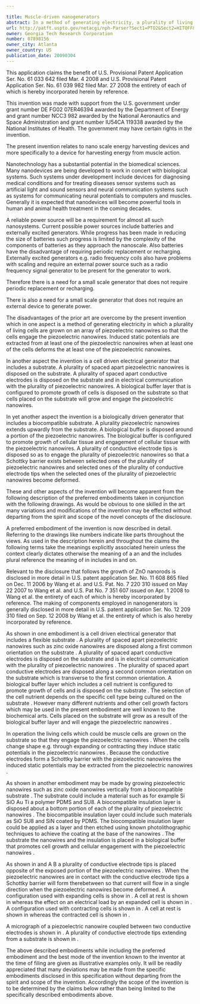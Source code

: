 ```yaml
---

title: Muscle-driven nanogenerators
abstract: In a method of generating electricity, a plurality of living cells are grown on an array of piezoelectric nanowires so that the cells engage the piezoelectric nanowires. Induced static potentials are extracted from at least one of the piezoelectric nanowires when at least one of the cells deforms the at least one of the piezoelectric nanowires. A cell-driven electrical generator that includes a substrate and a plurality of spaced-apart piezoelectric nanowires disposed on the substrate. A plurality of spaced-apart conductive electrodes interact with the plurality of piezoelectric nanowires. A biological buffer layer that is configured to promote growth of cells is disposed on the substrate so that cells placed on the substrate will grow and engage the piezoelectric nanowires.
url: http://patft.uspto.gov/netacgi/nph-Parser?Sect1=PTO2&Sect2=HITOFF&p=1&u=%2Fnetahtml%2FPTO%2Fsearch-adv.htm&r=1&f=G&l=50&d=PALL&S1=07898156&OS=07898156&RS=07898156
owner: Georgia Tech Research Corporation
number: 07898156
owner_city: Atlanta
owner_country: US
publication_date: 20090304
---
```

This application claims the benefit of U.S. Provisional Patent Application Ser. No. 61 033 642 filed Mar. 4 2008 and U.S. Provisional Patent Application Ser. No. 61 039 982 filed Mar. 27 2008 the entirety of each of which is hereby incorporated herein by reference.

This invention was made with support from the U.S. government under grant number DE FG02 07ER46394 awarded by the Department of Energy and grant number NCC3 982 awarded by the National Aeronautics and Space Administration and grant number IU54CA 119338 awarded by the National Institutes of Health. The government may have certain rights in the invention.

The present invention relates to nano scale energy harvesting devices and more specifically to a device for harvesting energy from muscle action.

Nanotechnology has a substantial potential in the biomedical sciences. Many nanodevices are being developed to work in concert with biological systems. Such systems under development include devices for diagnosing medical conditions and for treating diseases sensor systems such as artificial light and sound sensors and neural communication systems such as systems for communicating neural potentials to computers and muscles. Generally it is expected that nanodevices will become powerful tools in human and animal health treatment in the coming decades.

A reliable power source will be a requirement for almost all such nanosystems. Current possible power sources include batteries and externally excited generators. While progress has been made in reducing the size of batteries such progress is limited by the complexity of the components of batteries as they approach the nanoscale. Also batteries have the disadvantage of requiring periodic replacement or recharging. Externally excited generators e.g. radio frequency coils also have problems with scaling and require an external power source such as a radio frequency signal generator to be present for the generator to work.

Therefore there is a need for a small scale generator that does not require periodic replacement or recharging.

There is also a need for a small scale generator that does not require an external device to generate power.

The disadvantages of the prior art are overcome by the present invention which in one aspect is a method of generating electricity in which a plurality of living cells are grown on an array of piezoelectric nanowires so that the cells engage the piezoelectric nanowires. Induced static potentials are extracted from at least one of the piezoelectric nanowires when at least one of the cells deforms the at least one of the piezoelectric nanowires.

In another aspect the invention is a cell driven electrical generator that includes a substrate. A plurality of spaced apart piezoelectric nanowires is disposed on the substrate. A plurality of spaced apart conductive electrodes is disposed on the substrate and in electrical communication with the plurality of piezoelectric nanowires. A biological buffer layer that is configured to promote growth of cells is disposed on the substrate so that cells placed on the substrate will grow and engage the piezoelectric nanowires.

In yet another aspect the invention is a biologically driven generator that includes a biocompatible substrate. A plurality piezoelectric nanowires extends upwardly from the substrate. A biological buffer is disposed around a portion of the piezoelectric nanowires. The biological buffer is configured to promote growth of cellular tissue and engagement of cellular tissue with the piezoelectric nanowires. A plurality of conductive electrode tips is disposed so as to engage the plurality of piezoelectric nanowires so that a Schottky barrier exists between selected ones of the plurality of piezoelectric nanowires and selected ones of the plurality of conductive electrode tips when the selected ones of the plurality of piezoelectric nanowires become deformed.

These and other aspects of the invention will become apparent from the following description of the preferred embodiments taken in conjunction with the following drawings. As would be obvious to one skilled in the art many variations and modifications of the invention may be effected without departing from the spirit and scope of the novel concepts of the disclosure.

A preferred embodiment of the invention is now described in detail. Referring to the drawings like numbers indicate like parts throughout the views. As used in the description herein and throughout the claims the following terms take the meanings explicitly associated herein unless the context clearly dictates otherwise the meaning of a an and the includes plural reference the meaning of in includes in and on. 

Relevant to the disclosure that follows the growth of ZnO nanorods is disclosed in more detail in U.S. patent application Ser. No. 11 608 865 filed on Dec. 11 2006 by Wang et al. and U.S. Pat. No. 7 220 310 issued on May 22 2007 to Wang et al. and U.S. Pat No. 7 351 607 issued on Apr. 1 2008 to Wang et al. the entirety of each of which is hereby incorporated by reference. The making of components employed in nanogenerators is generally disclosed in more detail in U.S. patent application Ser. No. 12 209 310 filed on Sep. 12 2008 by Wang et al. the entirety of which is also hereby incorporated by reference.

As shown in one embodiment is a cell driven electrical generator that includes a flexible substrate . A plurality of spaced apart piezoelectric nanowires such as zinc oxide nanowires are disposed along a first common orientation on the substrate . A plurality of spaced apart conductive electrodes is disposed on the substrate and is in electrical communication with the plurality of piezoelectric nanowires . The plurality of spaced apart conductive electrodes are disposed along a second common orientation on the substrate which is transverse to the first common orientation. A biological buffer layer which includes a cell nutrient is configured to promote growth of cells and is disposed on the substrate . The selection of the cell nutrient depends on the specific cell type being cultured on the substrate . However many different nutrients and other cell growth factors which may be used in the present embodiment are well known to the biochemical arts. Cells placed on the substrate will grow as a result of the biological buffer layer and will engage the piezoelectric nanowires .

In operation the living cells which could be muscle cells are grown on the substrate so that they engage the piezoelectric nanowires . When the cells change shape e.g. through expanding or contracting they induce static potentials in the piezoelectric nanowires . Because the conductive electrodes form a Schottky barrier with the piezoelectric nanowires the induced static potentials may be extracted from the piezoelectric nanowires .

As shown in another embodiment may be made by growing piezoelectric nanowires such as zinc oxide nanowires vertically from a biocompatible substrate . The substrate could include a material such as for example Si SiO Au Ti a polymer PDMS and SU8. A biocompatible insulation layer is disposed about a bottom portion of each of the plurality of piezoelectric nanowires . The biocompatible insulation layer could include such materials as SiO SU8 and SiN coated by PDMS. The biocompatible insulation layer could be applied as a layer and then etched using known photolithographic techniques to achieve the coating at the base of the nanowires . The substrate the nanowires and the insulation is placed in a biological buffer that promotes cell growth and cellular engagement with the piezoelectric nanowires .

As shown in and A B a plurality of conductive electrode tips is placed opposite of the exposed portion of the piezoelectric nanowires . When the piezoelectric nanowires are in contact with the conductive electrode tips a Schottky barrier will form therebetween so that current will flow in a single direction when the piezoelectric nanowires become deformed. A configuration used with expanding cells is show in . A cell at rest is shown in whereas the effect on an electrical load by an expanded cell is shown in . A configuration used with contracting cells is shown in . A cell at rest is shown in whereas the contracted cell is shown in .

A micrograph of a piezoelectric nanowire coupled between two conductive electrodes is shown in . A plurality of conductive electrode tips extending from a substrate is shown in .

The above described embodiments while including the preferred embodiment and the best mode of the invention known to the inventor at the time of filing are given as illustrative examples only. It will be readily appreciated that many deviations may be made from the specific embodiments disclosed in this specification without departing from the spirit and scope of the invention. Accordingly the scope of the invention is to be determined by the claims below rather than being limited to the specifically described embodiments above.

